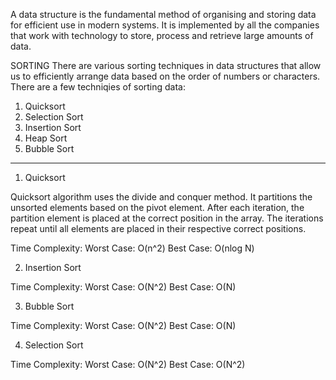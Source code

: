 A data structure is the fundamental method of organising and storing data for efficient use in modern systems. It is implemented by all the companies that work with technology to store, process and retrieve large amounts of data.

SORTING
There are various sorting techniques in data structures that allow us to efficiently arrange data based on the order of numbers or characters.
There are a few techniqies of sorting data:
1. Quicksort
2. Selection Sort
3. Insertion Sort
4. Heap Sort
5. Bubble Sort

---------------------------------------------------------------------------------------------------------------------------------------------

1. Quicksort

Quicksort algorithm uses the divide and conquer method. It partitions the unsorted elements based on the pivot element. After each iteration,
the partition element is placed at the correct position in the array. The iterations repeat until all elements are placed in their respective correct positions. 

Time Complexity: 
Worst Case: O(n^2)
Best Case: O(nlog N)

2. Insertion Sort

Time Complexity:
Worst Case: O(N^2)
Best Case: O(N)

3. Bubble Sort

Time Complexity:
Worst Case: O(N^2)
Best Case: O(N)

4. Selection Sort

Time Complexity:
Worst Case: O(N^2)
Best Case: O(N^2)


